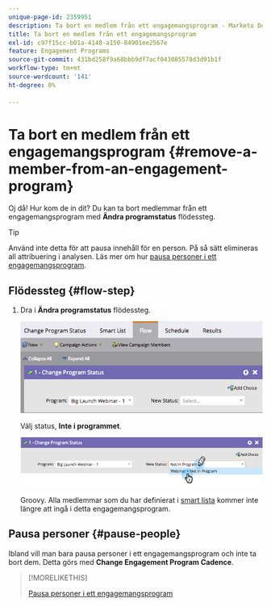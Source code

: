 ```yaml
---
unique-page-id: 2359951
description: Ta bort en medlem från ett engagemangsprogram - Marketo Docs - produktdokumentation
title: Ta bort en medlem från ett engagemangsprogram
exl-id: c97f15cc-b01a-4148-a150-84901ee2567e
feature: Engagement Programs
source-git-commit: 431bd258f9a68bbb9df7acf043085578d3d91b1f
workflow-type: tm+mt
source-wordcount: '141'
ht-degree: 0%

---
```


# Ta bort en medlem från ett engagemangsprogram {#remove-a-member-from-an-engagement-program}

Oj då! Hur kom de in dit? Du kan ta bort medlemmar från ett engagemangsprogram med **Ändra programstatus** flödessteg.

>[!TIP]
>
>Använd inte detta för att pausa innehåll för en person. På så sätt elimineras all attribuering i analysen. Läs mer om hur [pausa personer i ett engagemangsprogram](/help/marketo/product-docs/email-marketing/drip-nurturing/using-engagement-programs/pause-people-in-an-engagement-program.md).

## Flödessteg {#flow-step}

1. Dra i **Ändra programstatus** flödessteg.

   ![](assets/image2014-9-15-18-3a15-3a57.png)

   Välj status, **Inte i programmet**.

   ![](assets/image2014-9-15-18-3a16-3a2.png)

   Groovy. Alla medlemmar som du har definierat i [smart lista](/help/marketo/product-docs/core-marketo-concepts/smart-lists-and-static-lists/creating-a-smart-list/create-a-smart-list.md) kommer inte längre att ingå i detta engagemangsprogram.

## Pausa personer  {#pause-people}

Ibland vill man bara pausa personer i ett engagemangsprogram och inte ta bort dem. Detta görs med **Change Engagement Program Cadence**.

>[!MORELIKETHIS]
>
>[Pausa personer i ett engagemangsprogram](/help/marketo/product-docs/email-marketing/drip-nurturing/using-engagement-programs/pause-people-in-an-engagement-program.md)
